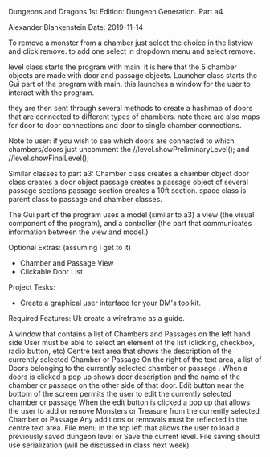 Dungeons and Dragons 1st Edition: Dungeon Generation.
Part a4.

Alexander Blankenstein
Date: 2019-11-14

To remove a monster from a chamber just select the choice in the listview and click remove. to add one select in dropdown menu and select remove. 

level class starts the program with main. it is here that the 5 chamber objects are made with door and passage objects. 
Launcher class starts the Gui part of the program with main. this launches a window for the user to interact with the program. 

they are then sent through several methods to create a hashmap of doors that are connected to different types of chambers. 
note there are also maps for door to door connections and door to single chamber connections. 

Note to user: if you wish to see which doors are connected to which chambers/doors just uncomment the //level.showPreliminaryLevel();
and //level.showFinalLevel();

Similar classes to part a3:
Chamber class creates a chamber object
door class creates a door object
passage creates a passage object of several passage sections
passage section creates a 10ft section. 
space class is parent class to passage and chamber classes. 

The Gui part of the program uses a model (similar to a3) a view (the visual component of the program), and a controller (the part that communicates information between the view and model.)

Optional Extras: (assuming I get to it)
- Chamber and Passage View
- Clickable Door List

Project Tesks:
- Create a graphical user interface for your DM's toolkit.

Required Features: 
UI: create a wireframe as a guide.

A window that contains a list of Chambers and Passages on the left hand side
User must be able to select an element of the list (clicking, checkbox, radio button, etc)
Centre text area that shows the description of the currently selected Chamber or Passage
On the right of the text area, a list of Doors belonging to the currently selected chamber or passage .
When a  doors is clicked a pop up shows door description and the name of the chamber or passage on the other side of that door.
Edit button near the bottom of the screen permits the user to edit the currently selected chamber or passage
When the edit button is clicked a pop up that allows the user to add or remove Monsters or Treasure from the currently selected Chamber or Passage
Any additions or removals must be reflected in the centre text area.
 File menu in the top left that allows the user to load a previously saved dungeon level or Save the current level. File saving should use serialization (will be discussed in class next week)